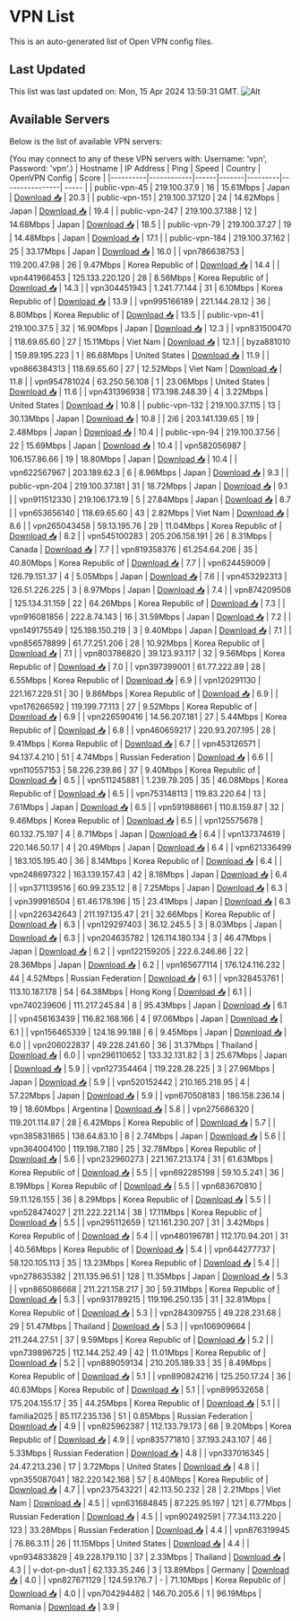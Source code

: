 # VPN List

This is an auto-generated list of Open VPN config files.

## Last Updated

This list was last updated on: Mon, 15 Apr 2024 13:59:31 GMT.
![Alt](https://repobeats.axiom.co/api/embed/186b98318ef1479477931607c1ad7d823f12451f.svg "Repobeats analytics image")

## Available Servers

Below is the list of available VPN servers:

(You may connect to any of these VPN servers with: Username: 'vpn', Password: 'vpn'.)
| Hostname | IP Address | Ping | Speed | Country | OpenVPN Config | Score |
|----------|------------|------|-------|---------|----------------| ----- |
| public-vpn-45 | 219.100.37.9 | 16 | 15.61Mbps | Japan | [Download 📥](./configs/server_0_JP.ovpn) | 20.3 |
| public-vpn-151 | 219.100.37.120 | 24 | 14.62Mbps | Japan | [Download 📥](./configs/server_1_JP.ovpn) | 19.4 |
| public-vpn-247 | 219.100.37.188 | 12 | 14.68Mbps | Japan | [Download 📥](./configs/server_2_JP.ovpn) | 18.5 |
| public-vpn-79 | 219.100.37.27 | 19 | 14.48Mbps | Japan | [Download 📥](./configs/server_3_JP.ovpn) | 17.1 |
| public-vpn-184 | 219.100.37.162 | 25 | 33.17Mbps | Japan | [Download 📥](./configs/server_4_JP.ovpn) | 16.0 |
| vpn786638753 | 119.200.47.98 | 26 | 9.47Mbps | Korea Republic of | [Download 📥](./configs/server_5_KR.ovpn) | 14.4 |
| vpn441966453 | 125.133.220.120 | 28 | 8.56Mbps | Korea Republic of | [Download 📥](./configs/server_6_KR.ovpn) | 14.3 |
| vpn304451943 | 1.241.77.144 | 31 | 6.10Mbps | Korea Republic of | [Download 📥](./configs/server_7_KR.ovpn) | 13.9 |
| vpn995166189 | 221.144.28.12 | 36 | 8.80Mbps | Korea Republic of | [Download 📥](./configs/server_8_KR.ovpn) | 13.5 |
| public-vpn-41 | 219.100.37.5 | 32 | 16.90Mbps | Japan | [Download 📥](./configs/server_9_JP.ovpn) | 12.3 |
| vpn831500470 | 118.69.65.60 | 27 | 15.11Mbps | Viet Nam | [Download 📥](./configs/server_10_VN.ovpn) | 12.1 |
| byza881010 | 159.89.195.223 | 1 | 86.68Mbps | United States | [Download 📥](./configs/server_11_US.ovpn) | 11.9 |
| vpn866384313 | 118.69.65.60 | 27 | 12.52Mbps | Viet Nam | [Download 📥](./configs/server_12_VN.ovpn) | 11.8 |
| vpn954781024 | 63.250.56.108 | 1 | 23.06Mbps | United States | [Download 📥](./configs/server_13_US.ovpn) | 11.6 |
| vpn431396938 | 173.198.248.39 | 4 | 3.22Mbps | United States | [Download 📥](./configs/server_14_US.ovpn) | 10.8 |
| public-vpn-132 | 219.100.37.115 | 13 | 30.13Mbps | Japan | [Download 📥](./configs/server_15_JP.ovpn) | 10.8 |
| 2i6 | 203.141.139.65 | 19 | 2.48Mbps | Japan | [Download 📥](./configs/server_16_JP.ovpn) | 10.4 |
| public-vpn-94 | 219.100.37.56 | 22 | 15.69Mbps | Japan | [Download 📥](./configs/server_17_JP.ovpn) | 10.4 |
| vpn582056987 | 106.157.86.66 | 19 | 18.80Mbps | Japan | [Download 📥](./configs/server_18_JP.ovpn) | 10.4 |
| vpn622567967 | 203.189.62.3 | 6 | 8.96Mbps | Japan | [Download 📥](./configs/server_19_JP.ovpn) | 9.3 |
| public-vpn-204 | 219.100.37.181 | 31 | 18.72Mbps | Japan | [Download 📥](./configs/server_20_JP.ovpn) | 9.1 |
| vpn911512330 | 219.106.173.19 | 5 | 27.84Mbps | Japan | [Download 📥](./configs/server_21_JP.ovpn) | 8.7 |
| vpn653656140 | 118.69.65.60 | 43 | 2.82Mbps | Viet Nam | [Download 📥](./configs/server_22_VN.ovpn) | 8.6 |
| vpn265043458 | 59.13.195.76 | 29 | 11.04Mbps | Korea Republic of | [Download 📥](./configs/server_23_KR.ovpn) | 8.2 |
| vpn545100283 | 205.206.158.191 | 26 | 8.31Mbps | Canada | [Download 📥](./configs/server_24_CA.ovpn) | 7.7 |
| vpn819358376 | 61.254.64.206 | 35 | 40.80Mbps | Korea Republic of | [Download 📥](./configs/server_25_KR.ovpn) | 7.7 |
| vpn624459009 | 126.79.151.37 | 4 | 5.05Mbps | Japan | [Download 📥](./configs/server_26_JP.ovpn) | 7.6 |
| vpn453292313 | 126.51.226.225 | 3 | 8.97Mbps | Japan | [Download 📥](./configs/server_27_JP.ovpn) | 7.4 |
| vpn874209508 | 125.134.31.159 | 22 | 64.26Mbps | Korea Republic of | [Download 📥](./configs/server_28_KR.ovpn) | 7.3 |
| vpn916081856 | 222.8.74.143 | 16 | 31.59Mbps | Japan | [Download 📥](./configs/server_29_JP.ovpn) | 7.2 |
| vpn149175549 | 125.198.150.219 | 3 | 9.40Mbps | Japan | [Download 📥](./configs/server_30_JP.ovpn) | 7.1 |
| vpn856578899 | 61.77.251.206 | 28 | 10.92Mbps | Korea Republic of | [Download 📥](./configs/server_31_KR.ovpn) | 7.1 |
| vpn803786820 | 39.123.93.117 | 32 | 9.56Mbps | Korea Republic of | [Download 📥](./configs/server_32_KR.ovpn) | 7.0 |
| vpn397399001 | 61.77.222.89 | 28 | 6.55Mbps | Korea Republic of | [Download 📥](./configs/server_33_KR.ovpn) | 6.9 |
| vpn120291130 | 221.167.229.51 | 30 | 9.86Mbps | Korea Republic of | [Download 📥](./configs/server_34_KR.ovpn) | 6.9 |
| vpn176266592 | 119.199.77.113 | 27 | 9.52Mbps | Korea Republic of | [Download 📥](./configs/server_35_KR.ovpn) | 6.9 |
| vpn226590416 | 14.56.207.181 | 27 | 5.44Mbps | Korea Republic of | [Download 📥](./configs/server_36_KR.ovpn) | 6.8 |
| vpn460659217 | 220.93.207.195 | 28 | 9.41Mbps | Korea Republic of | [Download 📥](./configs/server_37_KR.ovpn) | 6.7 |
| vpn453126571 | 94.137.4.210 | 51 | 4.74Mbps | Russian Federation | [Download 📥](./configs/server_38_RU.ovpn) | 6.6 |
| vpn110557153 | 58.226.239.86 | 37 | 9.40Mbps | Korea Republic of | [Download 📥](./configs/server_39_KR.ovpn) | 6.5 |
| vpn511245881 | 1.239.79.205 | 35 | 46.08Mbps | Korea Republic of | [Download 📥](./configs/server_40_KR.ovpn) | 6.5 |
| vpn753148113 | 119.83.220.64 | 13 | 7.61Mbps | Japan | [Download 📥](./configs/server_41_JP.ovpn) | 6.5 |
| vpn591988661 | 110.8.159.87 | 32 | 9.46Mbps | Korea Republic of | [Download 📥](./configs/server_42_KR.ovpn) | 6.5 |
| vpn125575678 | 60.132.75.197 | 4 | 8.71Mbps | Japan | [Download 📥](./configs/server_43_JP.ovpn) | 6.4 |
| vpn137374619 | 220.146.50.17 | 4 | 20.49Mbps | Japan | [Download 📥](./configs/server_44_JP.ovpn) | 6.4 |
| vpn621336499 | 183.105.195.40 | 36 | 8.14Mbps | Korea Republic of | [Download 📥](./configs/server_45_KR.ovpn) | 6.4 |
| vpn248697322 | 163.139.157.43 | 42 | 8.18Mbps | Japan | [Download 📥](./configs/server_46_JP.ovpn) | 6.4 |
| vpn371139516 | 60.99.235.12 | 8 | 7.25Mbps | Japan | [Download 📥](./configs/server_47_JP.ovpn) | 6.3 |
| vpn399916504 | 61.46.178.196 | 15 | 23.41Mbps | Japan | [Download 📥](./configs/server_48_JP.ovpn) | 6.3 |
| vpn226342643 | 211.197.135.47 | 21 | 32.66Mbps | Korea Republic of | [Download 📥](./configs/server_49_KR.ovpn) | 6.3 |
| vpn129297403 | 36.12.245.5 | 3 | 8.03Mbps | Japan | [Download 📥](./configs/server_50_JP.ovpn) | 6.3 |
| vpn204635782 | 126.114.180.134 | 3 | 46.47Mbps | Japan | [Download 📥](./configs/server_51_JP.ovpn) | 6.2 |
| vpn122159205 | 222.6.246.86 | 22 | 28.36Mbps | Japan | [Download 📥](./configs/server_52_JP.ovpn) | 6.2 |
| vpn165677114 | 176.124.116.232 | 44 | 4.52Mbps | Russian Federation | [Download 📥](./configs/server_53_RU.ovpn) | 6.1 |
| vpn328453761 | 113.10.187.178 | 54 | 64.38Mbps | Hong Kong | [Download 📥](./configs/server_54_HK.ovpn) | 6.1 |
| vpn740239606 | 111.217.245.84 | 8 | 95.43Mbps | Japan | [Download 📥](./configs/server_55_JP.ovpn) | 6.1 |
| vpn456163439 | 116.82.168.166 | 4 | 97.06Mbps | Japan | [Download 📥](./configs/server_56_JP.ovpn) | 6.1 |
| vpn156465339 | 124.18.99.188 | 6 | 9.45Mbps | Japan | [Download 📥](./configs/server_57_JP.ovpn) | 6.0 |
| vpn206022837 | 49.228.241.60 | 36 | 31.37Mbps | Thailand | [Download 📥](./configs/server_58_TH.ovpn) | 6.0 |
| vpn296110652 | 133.32.131.82 | 3 | 25.67Mbps | Japan | [Download 📥](./configs/server_59_JP.ovpn) | 5.9 |
| vpn127354464 | 119.228.28.225 | 3 | 27.96Mbps | Japan | [Download 📥](./configs/server_60_JP.ovpn) | 5.9 |
| vpn520152442 | 210.165.218.95 | 4 | 57.22Mbps | Japan | [Download 📥](./configs/server_61_JP.ovpn) | 5.9 |
| vpn670508183 | 186.158.236.14 | 19 | 18.60Mbps | Argentina | [Download 📥](./configs/server_62_AR.ovpn) | 5.8 |
| vpn275686320 | 119.201.114.87 | 28 | 6.42Mbps | Korea Republic of | [Download 📥](./configs/server_63_KR.ovpn) | 5.7 |
| vpn385831865 | 138.64.83.10 | 8 | 2.74Mbps | Japan | [Download 📥](./configs/server_64_JP.ovpn) | 5.6 |
| vpn364004100 | 119.198.7.180 | 25 | 32.78Mbps | Korea Republic of | [Download 📥](./configs/server_65_KR.ovpn) | 5.6 |
| vpn232960273 | 221.167.213.174 | 31 | 61.63Mbps | Korea Republic of | [Download 📥](./configs/server_66_KR.ovpn) | 5.5 |
| vpn692285198 | 59.10.5.241 | 36 | 8.19Mbps | Korea Republic of | [Download 📥](./configs/server_67_KR.ovpn) | 5.5 |
| vpn683670810 | 59.11.126.155 | 36 | 8.29Mbps | Korea Republic of | [Download 📥](./configs/server_68_KR.ovpn) | 5.5 |
| vpn528474027 | 211.222.221.14 | 38 | 17.11Mbps | Korea Republic of | [Download 📥](./configs/server_69_KR.ovpn) | 5.5 |
| vpn295112659 | 121.161.230.207 | 31 | 3.42Mbps | Korea Republic of | [Download 📥](./configs/server_70_KR.ovpn) | 5.4 |
| vpn480196781 | 112.170.94.201 | 31 | 40.56Mbps | Korea Republic of | [Download 📥](./configs/server_71_KR.ovpn) | 5.4 |
| vpn644277737 | 58.120.105.113 | 35 | 13.23Mbps | Korea Republic of | [Download 📥](./configs/server_72_KR.ovpn) | 5.4 |
| vpn278635382 | 211.135.96.51 | 128 | 11.35Mbps | Japan | [Download 📥](./configs/server_73_JP.ovpn) | 5.3 |
| vpn865086668 | 211.221.158.217 | 30 | 59.31Mbps | Korea Republic of | [Download 📥](./configs/server_74_KR.ovpn) | 5.3 |
| vpn931789215 | 119.196.250.135 | 31 | 32.81Mbps | Korea Republic of | [Download 📥](./configs/server_75_KR.ovpn) | 5.3 |
| vpn284309755 | 49.228.231.68 | 29 | 51.47Mbps | Thailand | [Download 📥](./configs/server_76_TH.ovpn) | 5.3 |
| vpn106909664 | 211.244.27.51 | 37 | 9.59Mbps | Korea Republic of | [Download 📥](./configs/server_77_KR.ovpn) | 5.2 |
| vpn739896725 | 112.144.252.49 | 42 | 11.01Mbps | Korea Republic of | [Download 📥](./configs/server_78_KR.ovpn) | 5.2 |
| vpn889059134 | 210.205.189.33 | 35 | 8.49Mbps | Korea Republic of | [Download 📥](./configs/server_79_KR.ovpn) | 5.1 |
| vpn890824216 | 125.250.17.24 | 36 | 40.63Mbps | Korea Republic of | [Download 📥](./configs/server_80_KR.ovpn) | 5.1 |
| vpn899532658 | 175.204.155.17 | 35 | 44.25Mbps | Korea Republic of | [Download 📥](./configs/server_81_KR.ovpn) | 5.1 |
| familia2025 | 85.117.235.136 | 51 | 0.85Mbps | Russian Federation | [Download 📥](./configs/server_82_RU.ovpn) | 4.9 |
| vpn825962387 | 112.133.79.173 | 68 | 9.20Mbps | Korea Republic of | [Download 📥](./configs/server_83_KR.ovpn) | 4.9 |
| vpn835771810 | 37.193.243.107 | 46 | 5.33Mbps | Russian Federation | [Download 📥](./configs/server_84_RU.ovpn) | 4.8 |
| vpn337016345 | 24.47.213.236 | 17 | 3.72Mbps | United States | [Download 📥](./configs/server_85_US.ovpn) | 4.8 |
| vpn355087041 | 182.220.142.168 | 57 | 8.40Mbps | Korea Republic of | [Download 📥](./configs/server_86_KR.ovpn) | 4.7 |
| vpn237543221 | 42.113.50.232 | 28 | 2.21Mbps | Viet Nam | [Download 📥](./configs/server_87_VN.ovpn) | 4.5 |
| vpn631684845 | 87.225.95.197 | 121 | 6.77Mbps | Russian Federation | [Download 📥](./configs/server_88_RU.ovpn) | 4.5 |
| vpn902492591 | 77.34.113.220 | 123 | 33.28Mbps | Russian Federation | [Download 📥](./configs/server_89_RU.ovpn) | 4.4 |
| vpn876319945 | 76.86.3.11 | 26 | 11.15Mbps | United States | [Download 📥](./configs/server_90_US.ovpn) | 4.4 |
| vpn934833829 | 49.228.179.110 | 37 | 2.33Mbps | Thailand | [Download 📥](./configs/server_91_TH.ovpn) | 4.3 |
| v-dot-pn-dus1 | 62.133.35.246 | 3 | 13.89Mbps | Germany | [Download 📥](./configs/server_92_DE.ovpn) | 4.0 |
| vpn827671129 | 124.59.176.7 | - | 71.10Mbps | Korea Republic of | [Download 📥](./configs/server_93_KR.ovpn) | 4.0 |
| vpn704294482 | 146.70.205.6 | 1 | 96.19Mbps | Romania | [Download 📥](./configs/server_94_RO.ovpn) | 3.9 |
